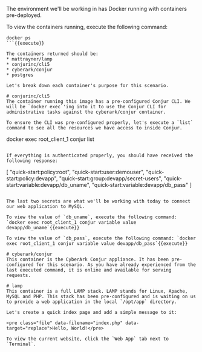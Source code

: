 
The environment we'll be working in has Docker running with containers pre-deployed.

To view the containers running, execute the following command:
```
docker ps
```{{execute}}

The containers returned should be:
* mattrayner/lamp
* conjurinc/cli5
* cyberark/conjur
* postgres

Let's break down each container's purpose for this scenario.

# conjurinc/cli5
The container running this image has a pre-configured Conjur CLI. We will be `docker exec`'ing into it to use the Conjur CLI for administrative tasks against the cyberark/conjur container.

To ensure the CLI was pre-configured properly, let's execute a `list` command to see all the resources we have access to inside Conjur.

```
docker exec root_client_1 conjur list
```{{execute}}

If everything is authenticated properly, you should have received the following response:

```
[
  "quick-start:policy:root",
  "quick-start:user:demouser",
  "quick-start:policy:devapp",
  "quick-start:group:devapp/secret-users",
  "quick-start:variable:devapp/db_uname",
  "quick-start:variable:devapp/db_pass"
]
```

The last two secrets are what we'll be working with today to connect our web application to MySQL.

To view the value of `db_uname`, execute the following command: `docker exec root_client_1 conjur variable value devapp/db_uname`{{execute}}

To view the value of `db_pass`, execute the following command: `docker exec root_client_1 conjur variable value devapp/db_pass`{{execute}}

# cyberark/conjur
This container is the CyberArk Conjur appliance. It has been pre-configured for this scenario. As you have already experienced from the last executed command, it is online and available for serving requests. 

# lamp
This container is a full LAMP stack. LAMP stands for Linux, Apache, MySQL and PHP. This stack has been pre-configured and is waiting on us to provide a web application in the local `/opt/app` directory.

Let's create a quick index page and add a simple message to it:

<pre class="file" data-filename="index.php" data-target="replace">Hello, World!</pre>

To view the current website, click the `Web App` tab next to `Terminal`.